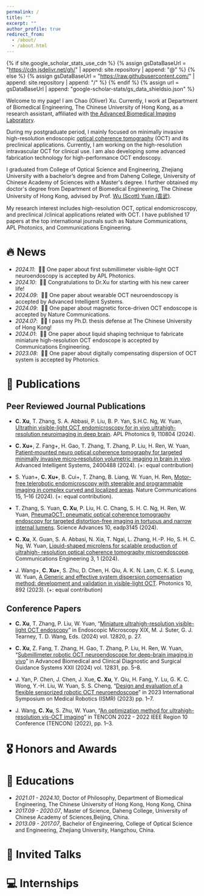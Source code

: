 ```yaml
---
permalink: /
title: ""
excerpt: ""
author_profile: true
redirect_from: 
  - /about/
  - /about.html
---
```


{% if site.google_scholar_stats_use_cdn %}
{% assign gsDataBaseUrl = "https://cdn.jsdelivr.net/gh/" | append: site.repository | append: "@" %}
{% else %}
{% assign gsDataBaseUrl = "https://raw.githubusercontent.com/" | append: site.repository | append: "/" %}
{% endif %}
{% assign url = gsDataBaseUrl | append: "google-scholar-stats/gs_data_shieldsio.json" %}

<span class='anchor' id='about-me'></span>

Welcome to my page! I am Chao (Oliver) Xu. Currently, I work at Department of Biomedical Engineering, The Chinese University of Hong Kong, as a research assistant, affiliated with [the Advanced Biomedical Imaging Laboratory](https://www.bme.cuhk.edu.hk/yuan/index.html).    

During my postgraduate period, I mainly focused on minimally invasive high-resolution endoscopic [optical coherence tomography](https://en.wikipedia.org/wiki/Optical_coherence_tomography) (OCT) and its preclinical applications. Currently, I am working on the high-resolution intravascular OCT for clinical use. I am also developing some advanced fabrication technology for high-performance OCT endoscopy. 

I graduated from College of Optical Science and Engineering, Zhejiang University with a bachelor’s degree and from Daheng College, University of Chinese Academy of Sciences with a Master's degree. I further obtained my doctor's degree from Department of Biomedical Engineering, The Chinese University of Hong Kong, advised by Prof. [Wu (Scott) Yuan (袁武)](https://www.bme.cuhk.edu.hk/yuan/people.html).

My research interest includes high-resolution OCT, optical endomicroscopy, and preclinical /clinical applications related with OCT. I have published 17 papers at the top international journals such as Nature Communications, APL Photonics, and Communications Engineering. 


# 🔥 News
- *2024.11*: &nbsp;🎉🎉 One paper about first submillimeter visible-light OCT neuroendoscopy is accepted by APL Photonics. 
- *2024.10*: &nbsp;🎉🎉 Congratulations to Dr.Xu for starting with his new career life!   
- *2024.09*: &nbsp;🎉🎉 One paper about wearable OCT neuroendoscopy is accepted by Advanced Intelligent Systems. 
- *2024.09*: &nbsp;🎉🎉 One paper about magnetic force-driven OCT endoscope is accepted by Nature Communications.  
- *2024.07*: &nbsp;🎉🎉 I pass my Ph.D. thesis defense at The Chinese University of Hong Kong!  
- *2024.01*: &nbsp;🎉🎉 One paper about liquid shaping technique to fabricate miniature high-resolution OCT endoscope is accepted by Communications Engineering.
- *2023.08*: &nbsp;🎉🎉 One paper about digitally compensating dispersion of OCT system is accepted by Photonics.

# 📝 Publications 

## Peer Reviewed Journal Publications
- **C. Xu**, T. Zhang, S. A. Abbasi, P. Liu, B. P. Yan, S.H.C. Ng, W. Yuan, [Ultrathin visible-light OCT endomicroscopy for in vivo ultrahigh-resolution neuroimaging in deep brain](https://doi.org/10.1038/s44172-023-00157-1). APL Photonics 9, 110804 (2024).  

- **C. Xu+**, Z. Fang+, H. Gao, T. Zhang, T. Zhang, P. Liu, H. Ren, W. Yuan, [Patient‐mounted neuro optical coherence tomography for targeted minimally invasive micro‐resolution volumetric imaging in brain in vivo](https://doi.org/10.1002/aisy.202400488). Advanced Intelligent Systems, 2400488 (2024). (+: equal contribution)

- S. Yuan+, **C. Xu+**, B. Cui+, T. Zhang, B. Liang, W. Yuan, H. Ren, [Motor-free telerobotic endomicroscopy with steerable and programmable imaging in complex curved and localized areas](https://doi.org/10.1038/s41467-024-51633-x). Nature Communications 15, 1–16 (2024). (+: equal contribution).

- T. Zhang, S. Yuan, **C. Xu**, P. Liu, H. C. Chang, S. H. C. Ng, H. Ren, W. Yuan, [PneumaOCT: pneumatic optical coherence tomography endoscopy for targeted distortion-free imaging in tortuous and narrow internal lumens](https://doi.org/10.1126/sciadv.adp3145). Science Advances 10, eadp3145 (2024). 

- **C. Xu**, X. Guan, S. A. Abbasi, N. Xia, T. Ngai, L. Zhang, H.-P. Ho, S. H. C. Ng, W. Yuan, [Liquid-shaped microlens for scalable production of ultrahigh- resolution optical coherence tomography microendoscope](https://doi.org/10.1038/s44172-023-00157-1). Communications Engineering 3, 1 (2024).

- J. Wang+, **C. Xu+**, S. Zhu, D. Chen, H. Qiu, A. K. N. Lam, C. K. S. Leung, W. Yuan, [A Generic and effective system dispersion compensation method: development and validation in visible-light OCT](https://doi.org/10.3390/photonics10080892). Photonics 10, 892 (2023). (+: equal contribution)

## Conference Papers
- **C. Xu**, T. Zhang, P. Liu, W. Yuan, “[Miniature ultrahigh-resolution visible-light OCT endoscopy](https://doi.org/10.1117/12.3000677)” in Endoscopic Microscopy XIX, M. J. Suter, G. J. Tearney, T. D. Wang, Eds. (2024) vol. 12820, p. 27.

- **C. Xu**, Z. Fang, T. Zhang, H. Gao, T. Zhang, P. Liu, H. Ren, W. Yuan, “[Submillimeter robotic OCT neuroendoscope for deep-brain imaging in vivo](https://doi.org/10.1117/12.3000678)” in Advanced Biomedical and Clinical Diagnostic and Surgical Guidance Systems XXII (2024) vol. 12831, pp. 5–8. 

- J. Yan, P. Chen, J. Chen, J. Xue, **C. Xu**, Y. Qiu, H. Fang, Y. Lu, G. K. C. Wong, Y.-H. Liu, W. Yuan, S. S. Cheng, “[Design and evaluation of a flexible sensorized robotic OCT neuroendoscope](https://doi.org/10.1109/ISMR57123.2023.10130184)” in 2023 International Symposium on Medical Robotics (ISMR) (2023) pp. 1–7.

- J. Wang, **C. Xu**, S. Zhu, W. Yuan, “[An optimization method for ultrahigh-resolution vis-OCT imaging](https://doi.org/10.1109/TENCON55691.2022.9977683)” in TENCON 2022 - 2022 IEEE Region 10 Conference (TENCON) (2022), pp. 1–3.

# 🎖 Honors and Awards


# 📖 Educations
- *2021.01 - 2024.10*, Doctor of Philosophy, Department of Biomedical Engineering, The Chinese University of Hong Kong, Hong Kong, China
- *2017.09 - 2020.07*, Master of Science, Daheng College, University of Chinese Academy of Sciences,Beijing, China.
- *2013.09 - 2017.07*, Bachelor of Engineering, College of Optical Science and Engineering, Zhejiang University, Hangzhou, China.

# 💬 Invited Talks

# 💻 Internships
